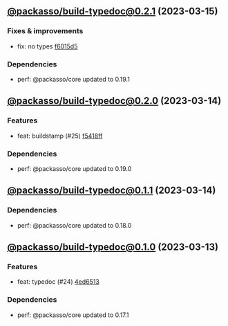 ## [@packasso/build-typedoc@0.2.1](https://github.com/qiwi/packasso/compare/2023.3.14-packasso.build-typedoc.0.2.0-f0...2023.3.15-packasso.build-typedoc.0.2.1-f0) (2023-03-15)

### Fixes & improvements
* fix: no types [f6015d5](https://github.com/qiwi/packasso/commit/f6015d5f46c89f9c419c1c480567a1df27629162)

### Dependencies
* perf: @packasso/core updated to 0.19.1

## [@packasso/build-typedoc@0.2.0](https://github.com/qiwi/packasso/compare/2023.3.14-packasso.build-typedoc.0.1.1-f0...2023.3.14-packasso.build-typedoc.0.2.0-f0) (2023-03-14)

### Features
* feat: buildstamp (#25) [f5418ff](https://github.com/qiwi/packasso/commit/f5418ffac84f7d369b99f2dd80ffaafce82cf736)

### Dependencies
* perf: @packasso/core updated to 0.19.0

## [@packasso/build-typedoc@0.1.1](https://github.com/qiwi/packasso/compare/2023.3.13-packasso.build-typedoc.0.1.0-f0...2023.3.14-packasso.build-typedoc.0.1.1-f0) (2023-03-14)

### Dependencies
* perf: @packasso/core updated to 0.18.0

## [@packasso/build-typedoc@0.1.0](https://github.com/qiwi/packasso/compare/undefined...2023.3.13-packasso.build-typedoc.0.1.0-f0) (2023-03-13)

### Features
* feat: typedoc (#24) [4ed6513](https://github.com/qiwi/packasso/commit/4ed65136f549792f3f9a4d65a361ef0f6fdcf4b2)

### Dependencies
* perf: @packasso/core updated to 0.17.1
